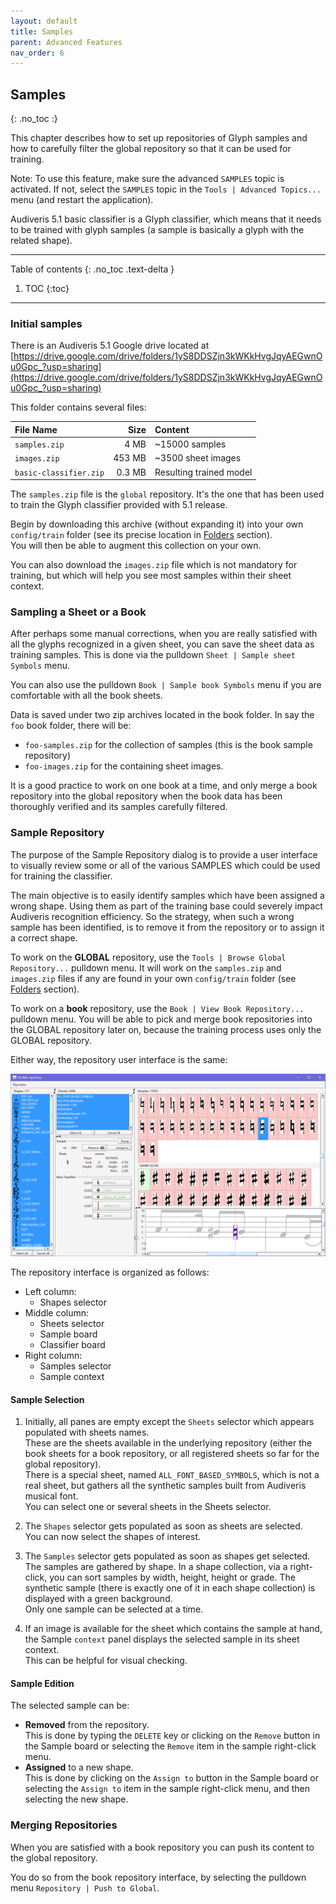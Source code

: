 ```yaml
---
layout: default
title: Samples
parent: Advanced Features
nav_order: 6
---
```

## Samples
{: .no_toc :}

This chapter describes how to set up repositories of Glyph samples and how to carefully filter the
global repository so that it can be used for training.

Note: To use this feature, make sure the advanced `SAMPLES` topic is activated.
If not, select the `SAMPLES` topic in the `Tools | Advanced Topics...` menu
(and restart the application).

Audiveris 5.1 basic classifier is a Glyph classifier, which means that it needs to be trained with
glyph samples (a sample is basically a glyph with the related shape).

---
Table of contents
{: .no_toc .text-delta }

1. TOC
{:toc}
---
### Initial samples

There is an Audiveris 5.1 Google drive located at
[https://drive.google.com/drive/folders/1yS8DDSZjn3kWKkHvgJqyAEGwnOu0Gpc_?usp=sharing](https://drive.google.com/drive/folders/1yS8DDSZjn3kWKkHvgJqyAEGwnOu0Gpc_?usp=sharing)

This folder contains several files:

| File Name              | Size     | Content                 |
| :--------------------- | -------: | :---------------------- |
| `samples.zip`          |  4 MB    | ~15000 samples          |
| `images.zip`           | 453 MB   | ~3500 sheet images      |
| `basic-classifier.zip` | 0.3 MB   | Resulting trained model |

The `samples.zip` file is the `global` repository.
It's the one that has been used to train the Glyph classifier provided with
5.1 release.

Begin by downloading this archive (without expanding it) into your own `config/train` folder
(see its precise location in [Folders] section).  
You will then be able to augment this collection on your own.

You can also download the `images.zip` file which is not mandatory for training, but which will
help you see most samples within their sheet context.

### Sampling a Sheet or a Book

After perhaps some manual corrections, when you are really satisfied with all the glyphs recognized
in a given sheet, you can save the sheet data as training samples.
This is done via the pulldown `Sheet | Sample sheet Symbols` menu.

You can also use the pulldown `Book | Sample book Symbols` menu if you are comfortable with all the
book sheets.

Data is saved under two zip archives located in the book folder.
In say the `foo` book folder, there will be:
* `foo-samples.zip` for the collection of samples (this is the book sample repository)
* `foo-images.zip` for the containing sheet images.

It is a good practice to work on one book at a time, and only merge a book repository into the
global repository when the book data has been thoroughly verified and its samples carefully filtered.

### Sample Repository

The purpose of the Sample Repository dialog is to provide a user interface to visually review some
or all of the various SAMPLES which could be used for training the classifier.

The main objective is to easily identify samples which have been assigned a wrong shape.
Using them as part of the training base could severely impact Audiveris recognition efficiency.
So the strategy, when such a wrong sample has been identified, is to remove it from the
repository or to assign it a correct shape.

To work on the **GLOBAL** repository, use the `Tools | Browse Global Repository...` pulldown menu.
It will work on the `samples.zip` and `images.zip` files if any are found in your own `config/train`
folder (see [Folders] section).

To work on a **book** repository, use the `Book | View Book Repository...` pulldown menu.
You will be able to pick and merge book repositories into the GLOBAL repository later on,
because the training process uses only the GLOBAL repository.

Either way, the repository user interface is the same:

![](../assets/images/global_repository.png)

The repository interface is organized as follows:
* Left column:
  * Shapes selector
* Middle column:
  * Sheets selector
  * Sample board
  * Classifier board
* Right column:
  * Samples selector
  * Sample context

#### Sample Selection

1. Initially, all panes are empty except the `Sheets` selector which appears populated with
  sheets names.  
  These are the sheets available in the underlying repository (either the book sheets for a book
  repository, or all registered sheets so far for the global repository).  
  There is a special sheet, named `ALL_FONT_BASED_SYMBOLS`, which is not a real sheet, but gathers
  all the synthetic samples built from Audiveris musical font.  
  You can select one or several sheets in the Sheets selector.

2. The `Shapes` selector gets populated as soon as sheets are selected.  
You can now select the shapes of interest.

3. The `Samples` selector gets populated as soon as shapes get selected.  
  The samples are gathered by shape.
  In a shape collection, via a right-click, you can sort samples by width, height, height or grade.
  The synthetic sample (there is exactly one of it in each shape collection) is displayed with a
  green background.  
  Only one sample can be selected at a time.

4. If an image is available for the sheet which contains the sample at hand, the Sample `context`
  panel displays the selected sample in its sheet context.  
  This can be helpful for visual checking.

#### Sample Edition

The selected sample can be:
* **Removed** from the repository.  
  This is done by typing the `DELETE` key or clicking on the `Remove` button in the Sample board
  or selecting the `Remove` item in the sample right-click menu.
* **Assigned** to a new shape.  
  This is done by clicking on the `Assign to` button in the Sample board or selecting the
  `Assign to` item in the sample right-click menu, and then selecting the new shape.

### Merging Repositories

When you are satisfied with a book repository you can push its content to the global repository.

You do so from the book repository interface, by selecting the pulldown menu
`Repository | Push to Global`.


[Folders]:  /folders/essential.md
